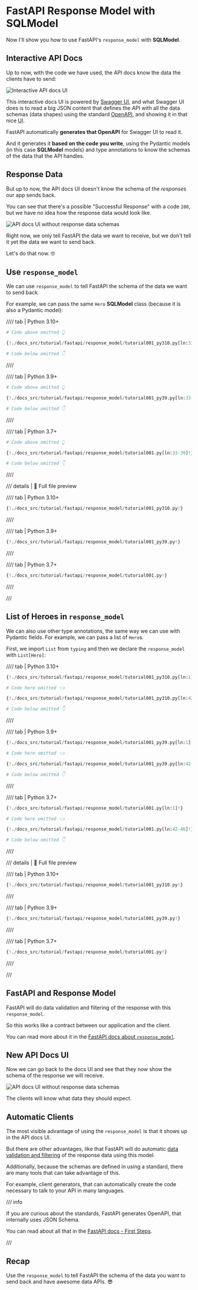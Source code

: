 # FastAPI Response Model with SQLModel

Now I'll show you how to use FastAPI's `response_model` with **SQLModel**.

## Interactive API Docs

Up to now, with the code we have used, the API docs know the data the clients have to send:

<img class="shadow" alt="Interactive API docs UI" src="/img/tutorial/fastapi/simple-hero-api/image01.png">

This interactive docs UI is powered by <a href="https://github.com/swagger-api/swagger-ui" class="external-link" target="_blank">Swagger UI</a>, and what Swagger UI does is to read a big JSON content that defines the API with all the data schemas (data shapes) using the standard <a href="https://github.com/OAI/OpenAPI-Specification/blob/main/versions/3.0.3.md" class="external-link" target="_blank">OpenAPI</a>, and showing it in that nice <abbr title="User Interface">UI</abbr>.

FastAPI automatically **generates that OpenAPI** for Swagger UI to read it.

And it generates it **based on the code you write**, using the Pydantic models (in this case **SQLModel** models) and type annotations to know the schemas of the data that the API handles.

## Response Data

But up to now, the API docs UI doesn't know the schema of the *responses* our app sends back.

You can see that there's a possible "Successful Response" with a code `200`, but we have no idea how the response data would look like.

<img class="shadow" alt="API docs UI without response data schemas" src="/img/tutorial/fastapi/response-model/image01.png">

Right now, we only tell FastAPI the data we want to receive, but we don't tell it yet the data we want to send back.

Let's do that now. 🤓

## Use `response_model`

We can use `response_model` to tell FastAPI the schema of the data we want to send back.

For example, we can pass the same `Hero` **SQLModel** class (because it is also a Pydantic model):

//// tab | Python 3.10+

```Python hl_lines="3"
# Code above omitted 👆

{!./docs_src/tutorial/fastapi/response_model/tutorial001_py310.py[ln:33-39]!}

# Code below omitted 👇
```

////

//// tab | Python 3.9+

```Python hl_lines="3"
# Code above omitted 👆

{!./docs_src/tutorial/fastapi/response_model/tutorial001_py39.py[ln:33-39]!}

# Code below omitted 👇
```

////

//// tab | Python 3.7+

```Python hl_lines="3"
# Code above omitted 👆

{!./docs_src/tutorial/fastapi/response_model/tutorial001.py[ln:33-39]!}

# Code below omitted 👇
```

////

/// details | 👀 Full file preview

//// tab | Python 3.10+

```Python
{!./docs_src/tutorial/fastapi/response_model/tutorial001_py310.py!}
```

////

//// tab | Python 3.9+

```Python
{!./docs_src/tutorial/fastapi/response_model/tutorial001_py39.py!}
```

////

//// tab | Python 3.7+

```Python
{!./docs_src/tutorial/fastapi/response_model/tutorial001.py!}
```

////

///

## List of Heroes in `response_model`

We can also use other type annotations, the same way we can use with Pydantic fields. For example, we can pass a list of `Hero`s.

First, we import `List` from `typing` and then we declare the `response_model` with `List[Hero]`:

//// tab | Python 3.10+

```Python hl_lines="1  5"
{!./docs_src/tutorial/fastapi/response_model/tutorial001_py310.py[ln:1]!}

# Code here omitted 👈

{!./docs_src/tutorial/fastapi/response_model/tutorial001_py310.py[ln:42-46]!}

# Code below omitted 👇
```

////

//// tab | Python 3.9+

```Python hl_lines="1  5"
{!./docs_src/tutorial/fastapi/response_model/tutorial001_py39.py[ln:1]!}

# Code here omitted 👈

{!./docs_src/tutorial/fastapi/response_model/tutorial001_py39.py[ln:42-46]!}

# Code below omitted 👇
```

////

//// tab | Python 3.7+

```Python hl_lines="1  5"
{!./docs_src/tutorial/fastapi/response_model/tutorial001.py[ln:1]!}

# Code here omitted 👈

{!./docs_src/tutorial/fastapi/response_model/tutorial001.py[ln:42-46]!}

# Code below omitted 👇
```

////

/// details | 👀 Full file preview

//// tab | Python 3.10+

```Python
{!./docs_src/tutorial/fastapi/response_model/tutorial001_py310.py!}
```

////

//// tab | Python 3.9+

```Python
{!./docs_src/tutorial/fastapi/response_model/tutorial001_py39.py!}
```

////

//// tab | Python 3.7+

```Python
{!./docs_src/tutorial/fastapi/response_model/tutorial001.py!}
```

////

///

## FastAPI and Response Model

FastAPI will do data validation and filtering of the response with this `response_model`.

So this works like a contract between our application and the client.

You can read more about it in the <a href="https://fastapi.tiangolo.com/tutorial/response-model/" class="external-link" target="_blank">FastAPI docs about `response_model`</a>.

## New API Docs UI

Now we can go back to the docs UI and see that they now show the schema of the response we will receive.

<img class="shadow" alt="API docs UI without response data schemas" src="/img/tutorial/fastapi/response-model/image02.png">

The clients will know what data they should expect.

## Automatic Clients

The most visible advantage of using the `response_model` is that it shows up in the API docs UI.

But there are other advantages, like that FastAPI will do automatic <a href="https://fastapi.tiangolo.com/tutorial/response-model/" class="external-link" target="_blank">data validation and filtering</a> of the response data using this model.

Additionally, because the schemas are defined in using a standard, there are many tools that can take advantage of this.

For example, client generators, that can automatically create the code necessary to talk to your API in many languages.

/// info

If you are curious about the standards, FastAPI generates OpenAPI, that internally uses JSON Schema.

You can read about all that in the <a href="https://fastapi.tiangolo.com/tutorial/first-steps/#openapi" class="external-link" target="_blank">FastAPI docs - First Steps</a>.

///

## Recap

Use the `response_model` to tell FastAPI the schema of the data you want to send back and have awesome data APIs. 😎
